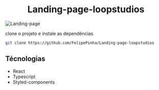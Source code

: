 <div align='center'>

# Landing-page-loopstudios

</div>

![Landing-page](https://user-images.githubusercontent.com/50679370/212559021-499c612f-6048-4b9d-8267-cf89282874b7.gif)

clone o projeto e instale as dependências
```bash
git clone https://github.com/FelipePinha/Landing-page-loopstudios
```

## Técnologias

<ul>
  <li>React</li>
  <li>Typescript</li>
  <li>Styled-components</li>
</ul>
